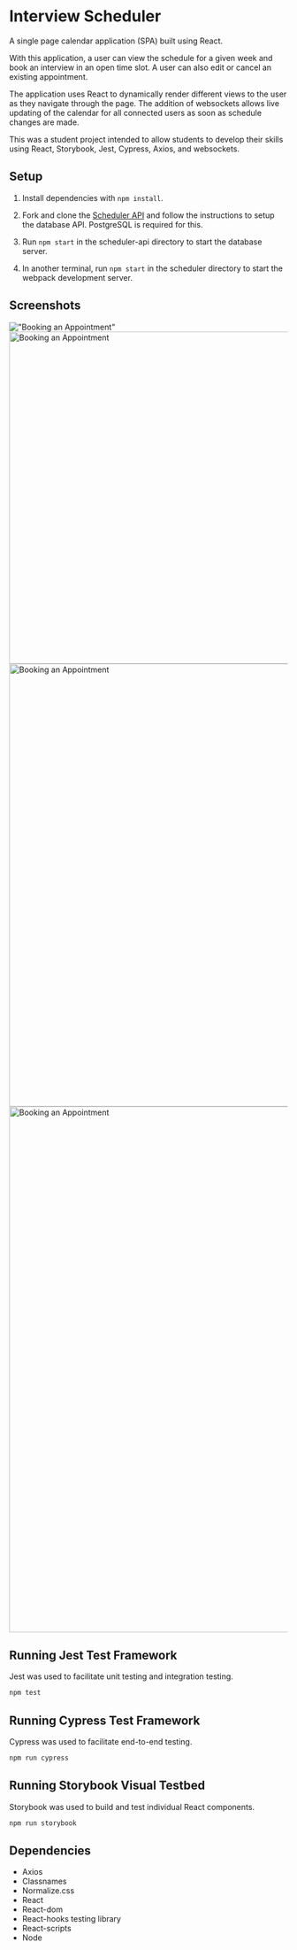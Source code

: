 # Interview Scheduler

A single page calendar application (SPA) built using React. 

With this application, a user can view the schedule for a given week and book an interview in an open time slot. A user can also edit or cancel an existing appointment. 

The application uses React to dynamically render different views to the user as they navigate through the page. The addition of websockets allows live updating of the calendar for all connected users as soon as schedule changes are made. 

This was a student project intended to allow students to develop their skills using React, Storybook, Jest, Cypress, Axios, and websockets.

## Setup

1. Install dependencies with `npm install`.

2. Fork and clone the [Scheduler API](https://github.com/lighthouse-labs/scheduler-api) and follow the instructions to setup the database API. PostgreSQL is required for this. 

3. Run ```npm start``` in the scheduler-api directory to start the database server.

4. In another terminal, run ```npm start``` in the scheduler directory to start the webpack development server.

## Screenshots

!["Booking an Appointment"](https://media.giphy.com/media/kGW5t3sDYNE7Jhw0hB/giphy.gif)
<img src="https://media.giphy.com/media/kGW5t3sDYNE7Jhw0hB/giphy.gif" alt="Booking an Appointment" width="600">
<img src="https://media.giphy.com/media/kGW5t3sDYNE7Jhw0hB/giphy.gif" alt="Booking an Appointment" width="800">
<img src="https://media.giphy.com/media/kGW5t3sDYNE7Jhw0hB/giphy.gif" alt="Booking an Appointment" width="950">


## Running Jest Test Framework
Jest was used to facilitate unit testing and integration testing.

```sh
npm test
```

## Running Cypress Test Framework
Cypress was used to facilitate end-to-end testing.

```sh
npm run cypress
```

## Running Storybook Visual Testbed
Storybook was used to build and test individual React components.
```sh
npm run storybook
```

## Dependencies

- Axios
- Classnames
- Normalize.css
- React
- React-dom
- React-hooks testing library
- React-scripts
- Node
